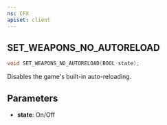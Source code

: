 ```yaml
---
ns: CFX
apiset: client
---
```

## SET_WEAPONS_NO_AUTORELOAD

```c
void SET_WEAPONS_NO_AUTORELOAD(BOOL state);
```

Disables the game's built-in auto-reloading.

## Parameters
* **state**: On/Off
